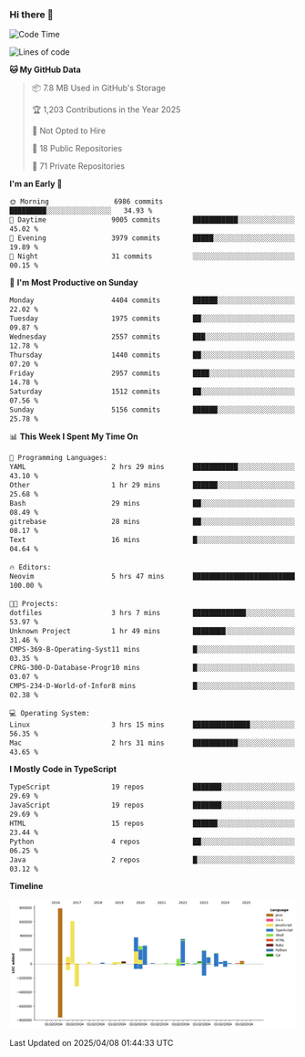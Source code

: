 ### Hi there 👋

<!--
**Clumsy-Coder/Clumsy-Coder** is a ✨ _special_ ✨ repository because its `README.md` (this file) appears on your GitHub profile.

Here are some ideas to get you started:

- 🔭 I’m currently working on ...
- 🌱 I’m currently learning ...
- 👯 I’m looking to collaborate on ...
- 🤔 I’m looking for help with ...
- 💬 Ask me about ...
- 📫 How to reach me: ...
- 😄 Pronouns: ...
- ⚡ Fun fact: ...
-->

<!-- anmol098/waka-readme-stats -->
<!--START_SECTION:waka-->
![Code Time](http://img.shields.io/badge/Code%20Time-1%2C235%20hrs%2041%20mins-blue)

![Lines of code](https://img.shields.io/badge/From%20Hello%20World%20I%27ve%20Written-3.5%20million%20lines%20of%20code-blue)

**🐱 My GitHub Data** 

> 📦 7.8 MB Used in GitHub's Storage 
 > 
> 🏆 1,203 Contributions in the Year 2025
 > 
> 🚫 Not Opted to Hire
 > 
> 📜 18 Public Repositories 
 > 
> 🔑 71 Private Repositories 
 > 
**I'm an Early 🐤** 

```text
🌞 Morning                6986 commits        █████████░░░░░░░░░░░░░░░░   34.93 % 
🌆 Daytime                9005 commits        ███████████░░░░░░░░░░░░░░   45.02 % 
🌃 Evening                3979 commits        █████░░░░░░░░░░░░░░░░░░░░   19.89 % 
🌙 Night                  31 commits          ░░░░░░░░░░░░░░░░░░░░░░░░░   00.15 % 
```
📅 **I'm Most Productive on Sunday** 

```text
Monday                   4404 commits        ██████░░░░░░░░░░░░░░░░░░░   22.02 % 
Tuesday                  1975 commits        ██░░░░░░░░░░░░░░░░░░░░░░░   09.87 % 
Wednesday                2557 commits        ███░░░░░░░░░░░░░░░░░░░░░░   12.78 % 
Thursday                 1440 commits        ██░░░░░░░░░░░░░░░░░░░░░░░   07.20 % 
Friday                   2957 commits        ████░░░░░░░░░░░░░░░░░░░░░   14.78 % 
Saturday                 1512 commits        ██░░░░░░░░░░░░░░░░░░░░░░░   07.56 % 
Sunday                   5156 commits        ██████░░░░░░░░░░░░░░░░░░░   25.78 % 
```


📊 **This Week I Spent My Time On** 

```text
💬 Programming Languages: 
YAML                     2 hrs 29 mins       ███████████░░░░░░░░░░░░░░   43.10 % 
Other                    1 hr 29 mins        ██████░░░░░░░░░░░░░░░░░░░   25.68 % 
Bash                     29 mins             ██░░░░░░░░░░░░░░░░░░░░░░░   08.49 % 
gitrebase                28 mins             ██░░░░░░░░░░░░░░░░░░░░░░░   08.17 % 
Text                     16 mins             █░░░░░░░░░░░░░░░░░░░░░░░░   04.64 % 

🔥 Editors: 
Neovim                   5 hrs 47 mins       █████████████████████████   100.00 % 

🐱‍💻 Projects: 
dotfiles                 3 hrs 7 mins        █████████████░░░░░░░░░░░░   53.97 % 
Unknown Project          1 hr 49 mins        ████████░░░░░░░░░░░░░░░░░   31.46 % 
CMPS-369-B-Operating-Syst11 mins             █░░░░░░░░░░░░░░░░░░░░░░░░   03.35 % 
CPRG-300-D-Database-Progr10 mins             █░░░░░░░░░░░░░░░░░░░░░░░░   03.07 % 
CMPS-234-D-World-of-Infor8 mins              █░░░░░░░░░░░░░░░░░░░░░░░░   02.38 % 

💻 Operating System: 
Linux                    3 hrs 15 mins       ██████████████░░░░░░░░░░░   56.35 % 
Mac                      2 hrs 31 mins       ███████████░░░░░░░░░░░░░░   43.65 % 
```

**I Mostly Code in TypeScript** 

```text
TypeScript               19 repos            ███████░░░░░░░░░░░░░░░░░░   29.69 % 
JavaScript               19 repos            ███████░░░░░░░░░░░░░░░░░░   29.69 % 
HTML                     15 repos            ██████░░░░░░░░░░░░░░░░░░░   23.44 % 
Python                   4 repos             ██░░░░░░░░░░░░░░░░░░░░░░░   06.25 % 
Java                     2 repos             █░░░░░░░░░░░░░░░░░░░░░░░░   03.12 % 
```



**Timeline**

![Lines of Code chart](https://raw.githubusercontent.com/Clumsy-Coder/Clumsy-Coder/main/assets/bar_graph.png)


 Last Updated on 2025/04/08 01:44:33 UTC
<!--END_SECTION:waka-->
